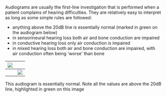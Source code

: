 Audiograms are usually the first\-line investigation that is performed when a patient complains of hearing difficulties. They are relatively easy to interpret as long as some simple rules are followed:  
* anything above the 20dB line is essentially normal (marked in green on the audiogram below)
* in sensorineural hearing loss both air and bone conduction are impaired
* in conductive hearing loss only air conduction is impaired
* in mixed hearing loss both air and bone conduction are impaired, with air conduction often being 'worse' than bone

   


| [![](https://d32xxyeh8kfs8k.cloudfront.net/images_Passmedicine/pdd541.png)](https://d32xxyeh8kfs8k.cloudfront.net/images_Passmedicine/pdd541b.png) | |
| --- | --- |
|  | [![](https://d32xxyeh8kfs8k.cloudfront.net/css/images/mag_glass.png)](https://d32xxyeh8kfs8k.cloudfront.net/images_Passmedicine/pdd541b.png) |

This audiogram is essentially normal. Note all the values are above the 20dB line, highlighted in green on this image